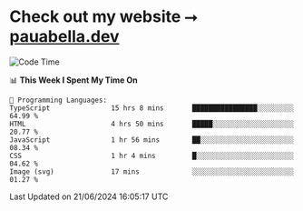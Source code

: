 # Check out my website ⭢ [pauabella.dev](https://pauabella.dev)

<!--START_SECTION:waka-->
![Code Time](http://img.shields.io/badge/Code%20Time-3%2C489%20hrs%2015%20mins-blue)

📊 **This Week I Spent My Time On** 

```text
💬 Programming Languages: 
TypeScript               15 hrs 8 mins       ████████████████░░░░░░░░░   64.99 % 
HTML                     4 hrs 50 mins       █████░░░░░░░░░░░░░░░░░░░░   20.77 % 
JavaScript               1 hr 56 mins        ██░░░░░░░░░░░░░░░░░░░░░░░   08.34 % 
CSS                      1 hr 4 mins         █░░░░░░░░░░░░░░░░░░░░░░░░   04.62 % 
Image (svg)              17 mins             ░░░░░░░░░░░░░░░░░░░░░░░░░   01.27 % 
```


 Last Updated on 21/06/2024 16:05:17 UTC
<!--END_SECTION:waka-->

